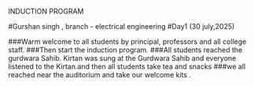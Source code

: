 INDUCTION PROGRAM 

#Gurshan singh , branch - electrical engineering 
#Day1 
(30 july,2025)

###Warm welcome to all students by principal, professors and all college staff.
###Then start the  induction program.
###All students reached the gurdwara Sahib. Kirtan was sung at the Gurdwara Sahib and everyone listened to the Kirtan.and then all students take tea and snacks 
###we all reached near the auditorium and take our welcome kits .
